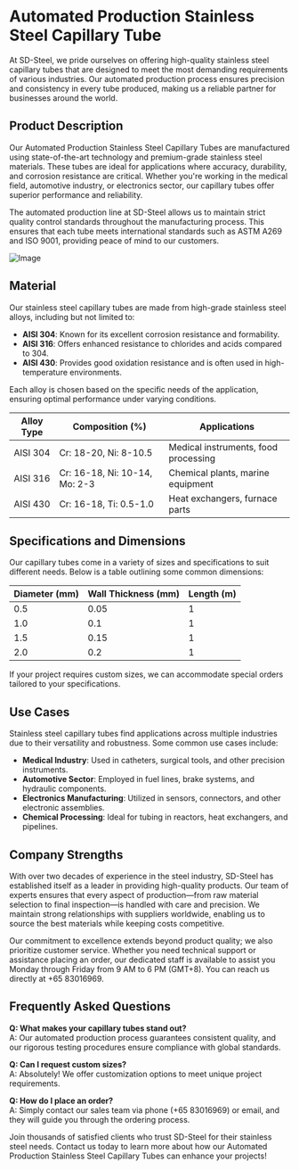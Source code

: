 # Automated Production Stainless Steel Capillary Tube

At SD-Steel, we pride ourselves on offering high-quality stainless steel capillary tubes that are designed to meet the most demanding requirements of various industries. Our automated production process ensures precision and consistency in every tube produced, making us a reliable partner for businesses around the world.

## Product Description

Our Automated Production Stainless Steel Capillary Tubes are manufactured using state-of-the-art technology and premium-grade stainless steel materials. These tubes are ideal for applications where accuracy, durability, and corrosion resistance are critical. Whether you're working in the medical field, automotive industry, or electronics sector, our capillary tubes offer superior performance and reliability.

The automated production line at SD-Steel allows us to maintain strict quality control standards throughout the manufacturing process. This ensures that each tube meets international standards such as ASTM A269 and ISO 9001, providing peace of mind to our customers.

![Image](https://github.com/user-attachments/assets/2567258e-e124-4816-932d-1809bd27ef0b)

## Material

Our stainless steel capillary tubes are made from high-grade stainless steel alloys, including but not limited to:

- **AISI 304**: Known for its excellent corrosion resistance and formability.
- **AISI 316**: Offers enhanced resistance to chlorides and acids compared to 304.
- **AISI 430**: Provides good oxidation resistance and is often used in high-temperature environments.

Each alloy is chosen based on the specific needs of the application, ensuring optimal performance under varying conditions.

| Alloy Type | Composition (%) | Applications |
|------------|-----------------|--------------|
| AISI 304   | Cr: 18-20, Ni: 8-10.5 | Medical instruments, food processing |
| AISI 316   | Cr: 16-18, Ni: 10-14, Mo: 2-3 | Chemical plants, marine equipment |
| AISI 430   | Cr: 16-18, Ti: 0.5-1.0 | Heat exchangers, furnace parts |

## Specifications and Dimensions

Our capillary tubes come in a variety of sizes and specifications to suit different needs. Below is a table outlining some common dimensions:

| Diameter (mm) | Wall Thickness (mm) | Length (m) |
|---------------|---------------------|------------|
| 0.5           | 0.05               | 1          |
| 1.0           | 0.1                | 1          |
| 1.5           | 0.15               | 1          |
| 2.0           | 0.2                | 1          |

If your project requires custom sizes, we can accommodate special orders tailored to your specifications.

## Use Cases

Stainless steel capillary tubes find applications across multiple industries due to their versatility and robustness. Some common use cases include:

- **Medical Industry**: Used in catheters, surgical tools, and other precision instruments.
- **Automotive Sector**: Employed in fuel lines, brake systems, and hydraulic components.
- **Electronics Manufacturing**: Utilized in sensors, connectors, and other electronic assemblies.
- **Chemical Processing**: Ideal for tubing in reactors, heat exchangers, and pipelines.

## Company Strengths

With over two decades of experience in the steel industry, SD-Steel has established itself as a leader in providing high-quality products. Our team of experts ensures that every aspect of production—from raw material selection to final inspection—is handled with care and precision. We maintain strong relationships with suppliers worldwide, enabling us to source the best materials while keeping costs competitive.

Our commitment to excellence extends beyond product quality; we also prioritize customer service. Whether you need technical support or assistance placing an order, our dedicated staff is available to assist you Monday through Friday from 9 AM to 6 PM (GMT+8). You can reach us directly at +65 83016969.

## Frequently Asked Questions

**Q: What makes your capillary tubes stand out?**  
A: Our automated production process guarantees consistent quality, and our rigorous testing procedures ensure compliance with global standards.

**Q: Can I request custom sizes?**  
A: Absolutely! We offer customization options to meet unique project requirements.

**Q: How do I place an order?**  
A: Simply contact our sales team via phone (+65 83016969) or email, and they will guide you through the ordering process.

Join thousands of satisfied clients who trust SD-Steel for their stainless steel needs. Contact us today to learn more about how our Automated Production Stainless Steel Capillary Tubes can enhance your projects!